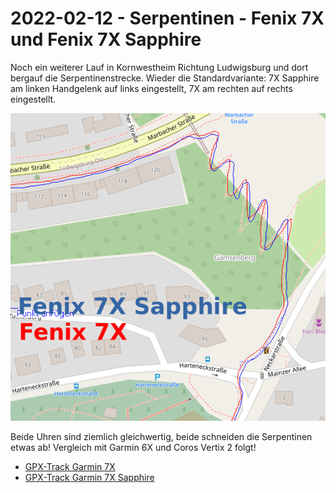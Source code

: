 2022-02-12 - Serpentinen - Fenix 7X und Fenix 7X Sapphire
=========================================================

Noch ein weiterer Lauf in Kornwestheim Richtung Ludwigsburg
und dort bergauf die Serpentinenstrecke. Wieder die Standardvariante:
7X Sapphire am linken Handgelenk auf links eingestellt, 7X am rechten auf rechts eingestellt.

![Vergleich 7X-7XSapphire](images/2022-02-12_ludwigsburg-serpentinen.png)

Beide Uhren sind ziemlich gleichwertig, beide schneiden die Serpentinen etwas ab!
Vergleich mit Garmin 6X und Coros Vertix 2 folgt!

- [GPX-Track Garmin 7X](data/2022-02-12_7x.gpx.xz)
- [GPX-Track Garmin 7X Sapphire](data/2022-02-12_7x-sapphire.gpx.xz)
